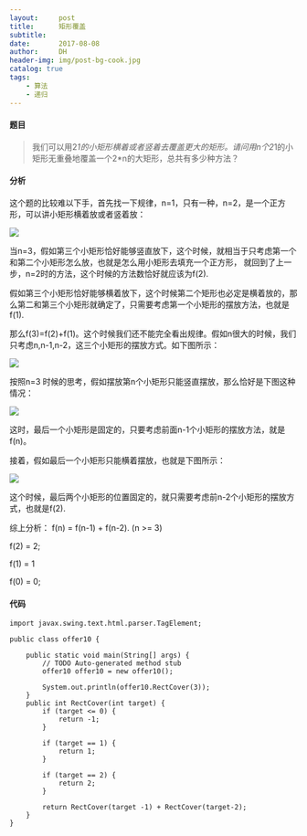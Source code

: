 ```yaml
---
layout:     post
title:      矩形覆盖
subtitle:   
date:       2017-08-08
author:     DH
header-img: img/post-bg-cook.jpg
catalog: true
tags:
    - 算法
    - 递归
---
```


#### 题目

>我们可以用2*1的小矩形横着或者竖着去覆盖更大的矩形。请问用n个2*1的小矩形无重叠地覆盖一个2*n的大矩形，总共有多少种方法？

#### 分析

这个题的比较难以下手，首先找一下规律，n=1，只有一种，n=2，是一个正方形，可以讲小矩形横着放或者竖着放： 

![](https://ws3.sinaimg.cn/large/006tKfTcgy1ficfi4eo84j309i04kjr9.jpg)

当n=3，假如第三个小矩形恰好能够竖直放下，这个时候，就相当于只考虑第一个和第二个小矩形怎么放，也就是怎么用小矩形去填充一个正方形，
就回到了上一步，n=2时的方法，这个时候的方法数恰好就应该为f(2). 

假如第三个小矩形恰好能够横着放下，这个时候第二个矩形也必定是横着放的，那么第二和第三个小矩形就确定了，只需要考虑第一个小矩形的摆放方法，也就是f(1). 

那么f(3)=f(2)+f(1)。这个时候我们还不能完全看出规律。假如n很大的时候，我们只考虑n,n-1,n-2，这三个小矩形的摆放方式。如下图所示： 

![](https://ws4.sinaimg.cn/large/006tKfTcgy1ficfj0kf7kj30is051748.jpg)

按照n=3 时候的思考，假如摆放第n个小矩形只能竖直摆放，那么恰好是下图这种情况： 

![](https://ws3.sinaimg.cn/large/006tKfTcgy1ficfjpi5i3j30j704b748.jpg)

这时，最后一个小矩形是固定的，只要考虑前面n-1个小矩形的摆放方法，就是f(n)。

接着，假如最后一个小矩形只能横着摆放，也就是下图所示： 

![](https://ws3.sinaimg.cn/large/006tKfTcgy1ficfkd6n34j30it03u749.jpg)

这个时候，最后两个小矩形的位置固定的，就只需要考虑前n-2个小矩形的摆放方式，也就是f(2).

综上分析： 
f(n) = f(n-1) + f(n-2). (n >= 3) 

f(2) = 2; 

f(1) = 1 

f(0) = 0; 

#### 代码

```
import javax.swing.text.html.parser.TagElement;

public class offer10 {

	public static void main(String[] args) {
		// TODO Auto-generated method stub
		offer10 offer10 = new offer10();
		
		System.out.println(offer10.RectCover(3));
	}
	public int RectCover(int target) {
		if (target <= 0) {
			return -1;
		}
		
		if (target == 1) {
			return 1;
		}
		
		if (target == 2) {
			return 2;
		}
		
		return RectCover(target -1) + RectCover(target-2);
    }
}
		

```

